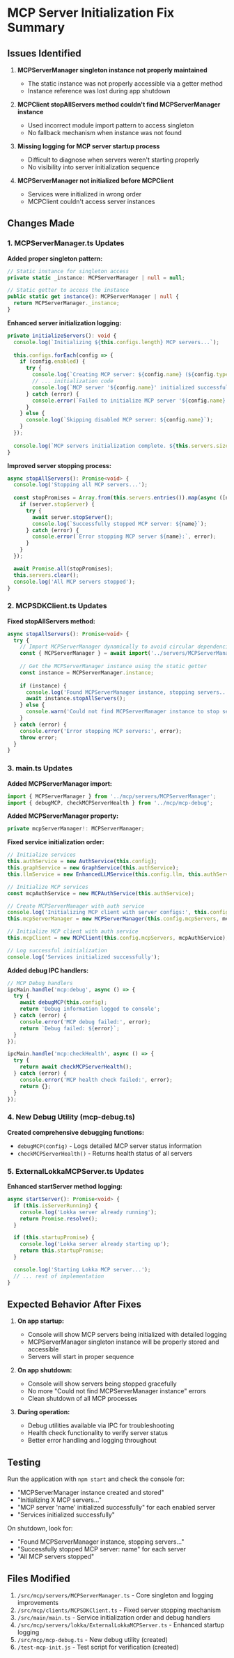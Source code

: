 # MCP Server Initialization Fix Summary

## Issues Identified

1. **MCPServerManager singleton instance not properly maintained**
   - The static instance was not properly accessible via a getter method
   - Instance reference was lost during app shutdown

2. **MCPClient stopAllServers method couldn't find MCPServerManager instance**
   - Used incorrect module import pattern to access singleton
   - No fallback mechanism when instance was not found

3. **Missing logging for MCP server startup process**
   - Difficult to diagnose when servers weren't starting properly
   - No visibility into server initialization sequence

4. **MCPServerManager not initialized before MCPClient**
   - Services were initialized in wrong order
   - MCPClient couldn't access server instances

## Changes Made

### 1. MCPServerManager.ts Updates

**Added proper singleton pattern:**
```typescript
// Static instance for singleton access
private static _instance: MCPServerManager | null = null;

// Static getter to access the instance
public static get instance(): MCPServerManager | null {
  return MCPServerManager._instance;
}
```

**Enhanced server initialization logging:**
```typescript
private initializeServers(): void {
  console.log(`Initializing ${this.configs.length} MCP servers...`);
  
  this.configs.forEach(config => {
    if (config.enabled) {
      try {
        console.log(`Creating MCP server: ${config.name} (${config.type})`);
        // ... initialization code
        console.log(`MCP server '${config.name}' initialized successfully`);
      } catch (error) {
        console.error(`Failed to initialize MCP server '${config.name}':`, error);
      }
    } else {
      console.log(`Skipping disabled MCP server: ${config.name}`);
    }
  });
  
  console.log(`MCP servers initialization complete. ${this.servers.size} servers initialized.`);
}
```

**Improved server stopping process:**
```typescript
async stopAllServers(): Promise<void> {
  console.log('Stopping all MCP servers...');
  
  const stopPromises = Array.from(this.servers.entries()).map(async ([name, server]) => {
    if (server.stopServer) {
      try {
        await server.stopServer();
        console.log(`Successfully stopped MCP server: ${name}`);
      } catch (error) {
        console.error(`Error stopping MCP server ${name}:`, error);
      }
    }
  });

  await Promise.all(stopPromises);
  this.servers.clear();
  console.log('All MCP servers stopped');
}
```

### 2. MCPSDKClient.ts Updates

**Fixed stopAllServers method:**
```typescript
async stopAllServers(): Promise<void> {
  try {
    // Import MCPServerManager dynamically to avoid circular dependencies
    const { MCPServerManager } = await import('../servers/MCPServerManager');
    
    // Get the MCPServerManager instance using the static getter
    const instance = MCPServerManager.instance;
    
    if (instance) {
      console.log('Found MCPServerManager instance, stopping servers...');
      await instance.stopAllServers();
    } else {
      console.warn('Could not find MCPServerManager instance to stop servers');
    }
  } catch (error) {
    console.error('Error stopping MCP servers:', error);
    throw error;
  }
}
```

### 3. main.ts Updates

**Added MCPServerManager import:**
```typescript
import { MCPServerManager } from '../mcp/servers/MCPServerManager';
import { debugMCP, checkMCPServerHealth } from '../mcp/mcp-debug';
```

**Added MCPServerManager property:**
```typescript
private mcpServerManager!: MCPServerManager;
```

**Fixed service initialization order:**
```typescript
// Initialize services
this.authService = new AuthService(this.config);
this.graphService = new GraphService(this.authService);
this.llmService = new EnhancedLLMService(this.config.llm, this.authService);

// Initialize MCP services
const mcpAuthService = new MCPAuthService(this.authService);

// Create MCPServerManager with auth service
console.log('Initializing MCP client with server configs:', this.config.mcpServers);
this.mcpServerManager = new MCPServerManager(this.config.mcpServers, mcpAuthService);

// Initialize MCP client with auth service
this.mcpClient = new MCPClient(this.config.mcpServers, mcpAuthService);

// Log successful initialization
console.log('Services initialized successfully');
```

**Added debug IPC handlers:**
```typescript
// MCP Debug handlers
ipcMain.handle('mcp:debug', async () => {
  try {
    await debugMCP(this.config);
    return 'Debug information logged to console';
  } catch (error) {
    console.error('MCP debug failed:', error);
    return `Debug failed: ${error}`;
  }
});

ipcMain.handle('mcp:checkHealth', async () => {
  try {
    return await checkMCPServerHealth();
  } catch (error) {
    console.error('MCP health check failed:', error);
    return {};
  }
});
```

### 4. New Debug Utility (mcp-debug.ts)

**Created comprehensive debugging functions:**
- `debugMCP(config)` - Logs detailed MCP server status information
- `checkMCPServerHealth()` - Returns health status of all servers

### 5. ExternalLokkaMCPServer.ts Updates

**Enhanced startServer method logging:**
```typescript
async startServer(): Promise<void> {
  if (this.isServerRunning) {
    console.log('Lokka server already running');
    return Promise.resolve();
  }

  if (this.startupPromise) {
    console.log('Lokka server already starting up');
    return this.startupPromise;
  }

  console.log('Starting Lokka MCP server...');
  // ... rest of implementation
}
```

## Expected Behavior After Fixes

1. **On app startup:**
   - Console will show MCP servers being initialized with detailed logging
   - MCPServerManager singleton instance will be properly stored and accessible
   - Servers will start in proper sequence

2. **On app shutdown:**
   - Console will show servers being stopped gracefully
   - No more "Could not find MCPServerManager instance" errors
   - Clean shutdown of all MCP processes

3. **During operation:**
   - Debug utilities available via IPC for troubleshooting
   - Health check functionality to verify server status
   - Better error handling and logging throughout

## Testing

Run the application with `npm start` and check the console for:
- "MCPServerManager instance created and stored"
- "Initializing X MCP servers..."
- "MCP server 'name' initialized successfully" for each enabled server
- "Services initialized successfully"

On shutdown, look for:
- "Found MCPServerManager instance, stopping servers..."
- "Successfully stopped MCP server: name" for each server
- "All MCP servers stopped"

## Files Modified

1. `/src/mcp/servers/MCPServerManager.ts` - Core singleton and logging improvements
2. `/src/mcp/clients/MCPSDKClient.ts` - Fixed server stopping mechanism
3. `/src/main/main.ts` - Service initialization order and debug handlers
4. `/src/mcp/servers/lokka/ExternalLokkaMCPServer.ts` - Enhanced startup logging
5. `/src/mcp/mcp-debug.ts` - New debug utility (created)
6. `/test-mcp-init.js` - Test script for verification (created)
